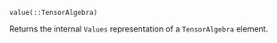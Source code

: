 ```
value(::TensorAlgebra)
```

Returns the internal `Values` representation of a `TensorAlgebra` element.
